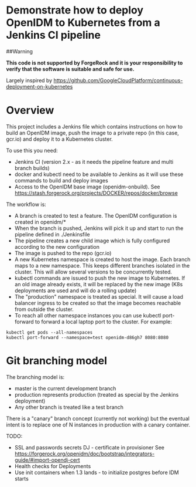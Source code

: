 # Demonstrate how to deploy OpenIDM to Kubernetes from a Jenkins CI pipeline 

##Warning

**This code is not supported by ForgeRock and it is your responsibility to verify that the software is suitable and safe for use.**

Largely inspired by https://github.com/GoogleCloudPlatform/continuous-deployment-on-kubernetes 


# Overview 

This project includes a Jenkins file which contains instructions on how to build an OpenIDM image, push the image to 
a private repo (in this case, gcr.io) and deploy it to a Kubernetes cluster. 

To use this you need:
* Jenkins CI (version 2.x - as it needs the pipeline feature and multi branch builds)
* docker and kubectl need to be available to Jenkins as it will use these commands to build and deploy images 
* Access to the OpenIDM base image (openidm-onbuild). See https://stash.forgerock.org/projects/DOCKER/repos/docker/browse

The workflow is:
* A branch is created to test a feature. The OpenIDM configuration is created in openidm/*
* When the branch is pushed, Jenkins will pick it up and start to run the pipeline defined in ./Jenkinsfile
* The pipeline creates a new child image which is fully configured according to the new configuration
* The image is pushed to the repo (gcr.io)
* A new Kubernetes namespace is created to host the image. Each branch maps to a new namespace. This keeps different branches
isolated in the cluster. This will allow several versions to be concurrently tested.
* kubectl commands are issued to push the new image to Kubernetes. If an old image already exists, it will be replaced by
the new image (K8s deployments are used and will do a rolling update)
* The "production" namespace is treated as special. It will cause a load balancer ingress to be created so
that the image becomes reachable from outside the cluster. 
* To reach all other namespace instances you can use kubectl port-forward to forward a local laptop port
to the cluster.  For example:

```
kubectl get pods --all-namespaces
kubectl port-forward --namespace=test openidm-d86gh7 8080:8080
```


# Git branching model

The branching model is:
* master is the current development branch
* production represents production (treated as special by the Jenkins deployment)
* Any other branch is treated like a test branch

There is a "canary" branch concept (currently not working) but the eventual intent is to 
replace one of N instances in production with a canary container.



TODO:
- SSL and passwords secrets 
    DJ - certificate in provisioner 
    See https://forgerock.org/openidm/doc/bootstrap/integrators-guide/#import-opendj-cert 
- Health checks for Deployments
- Use init containers when 1.3 lands - to initialize postgres before IDM starts
